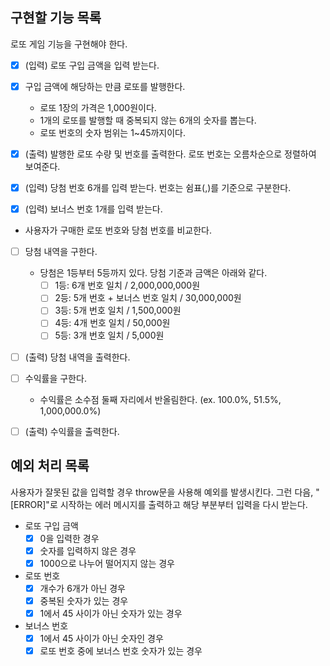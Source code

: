 ## 구현할 기능 목록

로또 게임 기능을 구현해야 한다.

- [x] (입력) 로또 구입 금액을 입력 받는다.

- [x] 구입 금액에 해당하는 만큼 로또를 발행한다.
  - 로또 1장의 가격은 1,000원이다.
  - 1개의 로또를 발행할 때 중복되지 않는 6개의 숫자를 뽑는다.
  - 로또 번호의 숫자 범위는 1~45까지이다.
- [x] (출력) 발행한 로또 수량 및 번호를 출력한다. 로또 번호는 오름차순으로
      정렬하여 보여준다.

- [x] (입력) 당첨 번호 6개를 입력 받는다. 번호는 쉼표(,)를 기준으로 구분한다.
- [x] (입력) 보너스 번호 1개를 입력 받는다.

- 사용자가 구매한 로또 번호와 당첨 번호를 비교한다.
- [ ] 당첨 내역을 구한다.
  - 당첨은 1등부터 5등까지 있다. 당첨 기준과 금액은 아래와 같다.
    - [ ] 1등: 6개 번호 일치 / 2,000,000,000원
    - [ ] 2등: 5개 번호 + 보너스 번호 일치 / 30,000,000원
    - [ ] 3등: 5개 번호 일치 / 1,500,000원
    - [ ] 4등: 4개 번호 일치 / 50,000원
    - [ ] 5등: 3개 번호 일치 / 5,000원
- [ ] (출력) 당첨 내역을 출력한다.

- [ ] 수익률을 구한다.
  - 수익률은 소수점 둘째 자리에서 반올림한다. (ex. 100.0%, 51.5%, 1,000,000.0%)
- [ ] (출력) 수익률을 출력한다.

## 예외 처리 목록

사용자가 잘못된 값을 입력할 경우 throw문을 사용해 예외를 발생시킨다. 그런 다음,
"[ERROR]"로 시작하는 에러 메시지를 출력하고 해당 부분부터 입력을 다시 받는다.

- 로또 구입 금액
  - [x] 0을 입력한 경우
  - [x] 숫자를 입력하지 않은 경우
  - [x] 1000으로 나누어 떨어지지 않는 경우
- 로또 번호
  - [x] 개수가 6개가 아닌 경우
  - [x] 중복된 숫자가 있는 경우
  - [x] 1에서 45 사이가 아닌 숫자가 있는 경우
- 보너스 번호
  - [x] 1에서 45 사이가 아닌 숫자인 경우
  - [x] 로또 번호 중에 보너스 번호 숫자가 있는 경우
